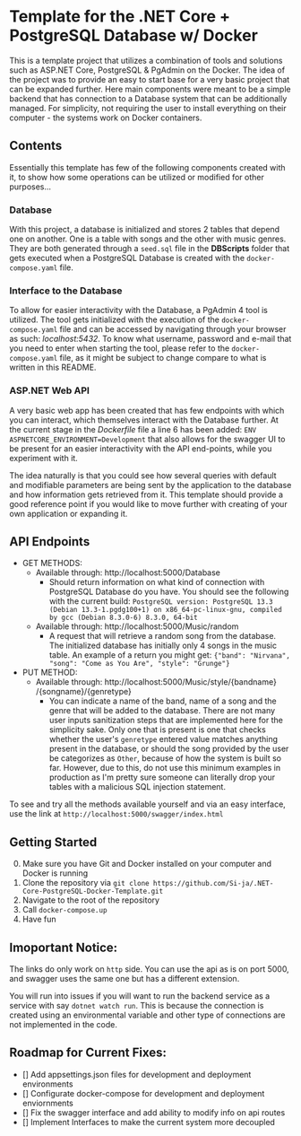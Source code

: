 # Template for the .NET Core + PostgreSQL Database w/ Docker

This is a template project that utilizes a combination of tools and solutions such as ASP.NET Core, PostgreSQL & PgAdmin on the Docker. The idea of the project was to provide an easy to start base for a very basic project that can be expanded further. Here main components were meant to be a simple backend that has connection to a Database system that can be additionally managed. For simplicity, not requiring the user to install everything on their computer - the systems work on Docker containers.

## Contents

Essentially this template has few of the following components created with it, to show how some operations can be utilized or modified for other purposes...

### Database

With this project, a database is initialized and stores 2 tables that depend one on another. One is a table with songs and the other with music genres. They are both generated through a `seed.sql` file in the __DBScripts__ folder that gets executed when a PostgreSQL Database is created with the `docker-compose.yaml` file.

### Interface to the Database

To allow for easier interactivity with the Database, a PgAdmin 4 tool is utilized. The tool gets initialized with the execution of the `docker-compose.yaml` file and can be accessed by navigating through your browser as such: _localhost:5432_. To know what username, password and e-mail that you need to enter when starting the tool, please refer to the `docker-compose.yaml` file, as it might be subject to change compare to what is written in this README.

### ASP.NET Web API

A very basic web app has been created that has few endpoints with which you can interact, which themselves interact with the Database further. At the current stage in the _Dockerfile_ file a line 6 has been added: `ENV ASPNETCORE_ENVIRONMENT=Development` that also allows for the swagger UI to be present for an easier interactivity with the API end-points, while you experiment with it.

The idea naturally is that you could see how several queries with default and modifiable parameters are being sent by the application to the database and how information gets retrieved from it. This template should provide a good reference point if you would like to move further with creating of your own application or expanding it.

## API Endpoints

- GET METHODS:
  - Available through: http://localhost:5000/Database
    - Should return information on what kind of connection with PostgreSQL Database do you have. You should see the following with the current build: `PostgreSQL version: PostgreSQL 13.3 (Debian 13.3-1.pgdg100+1) on x86_64-pc-linux-gnu, compiled by gcc (Debian 8.3.0-6) 8.3.0, 64-bit`
  - Available through: http://localhost:5000/Music/random
    - A request that will retrieve a random song from the database. The initialized database has initially only 4 songs in the music table. An example of a return you might get: `{"band": "Nirvana", "song": "Come as You Are", "style": "Grunge"}`
- PUT METHOD:
  - Available through: http://localhost:5000/​Music​/style​/{bandname}​/{songname}​/{genretype}
    - You can indicate a name of the band, name of a song and the genre that will be added to the database. There are not many user inputs sanitization steps that are implemented here for the simplicity sake. Only one that is present is one that checks whether the user's `genretype` entered value matches anything present in the database, or should the song provided by the user be categorizes as `Other`, because of how the system is built so far. However, due to this, do not use this minimum examples in production as I'm pretty sure someone can literally drop your tables with a malicious SQL injection statement.

To see and try all the methods available yourself and via an easy interface, use the link at `http://localhost:5000/swagger/index.html`

## Getting Started

0. Make sure you have Git and Docker installed on your computer and Docker is running
1. Clone the repository via `git clone https://github.com/Si-ja/.NET-Core-PostgreSQL-Docker-Template.git`
2. Navigate to the root of the repository
3. Call `docker-compose.up`
4. Have fun

## Imoportant Notice:

The links do only work on `http` side. You can use the api as is on port 5000, and swagger uses the same one but has a different extension.

You will run into issues if you will want to run the backend service as a service with say `dotnet watch run`. This is because the connection is created using an environmental variable and other type of connections are not implemented in the code.

## Roadmap for Current Fixes:
- [] Add appsettings.json files for development and deployment environments
- [] Configurate docker-compose for development and deployment enviornments
- [] Fix the swagger interface and add ability to modify info on api routes
- [] Implement Interfaces to make the current system more decoupled